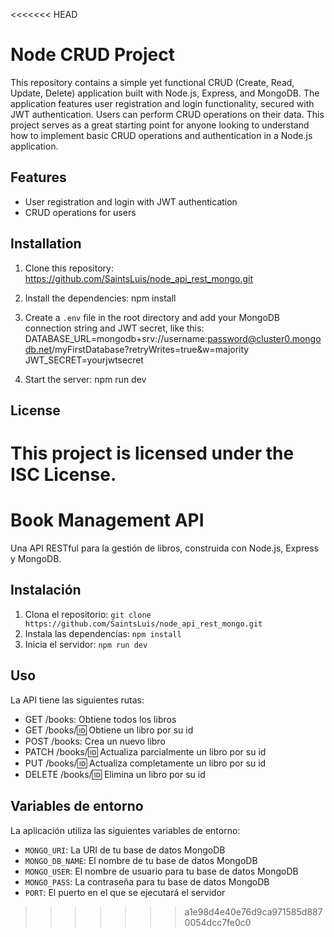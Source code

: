 <<<<<<< HEAD
# Node CRUD Project

This repository contains a simple yet functional CRUD (Create, Read, Update, Delete) application built with Node.js, Express, and MongoDB. The application features user registration and login functionality, secured with JWT authentication. Users can perform CRUD operations on their data. This project serves as a great starting point for anyone looking to understand how to implement basic CRUD operations and authentication in a Node.js application.

## Features

- User registration and login with JWT authentication
- CRUD operations for users

## Installation

1. Clone this repository:
   https://github.com/SaintsLuis/node_api_rest_mongo.git

2. Install the dependencies:
   npm install

3. Create a `.env` file in the root directory and add your MongoDB connection string and JWT secret, like this:
   DATABASE_URL=mongodb+srv://username:password@cluster0.mongodb.net/myFirstDatabase?retryWrites=true&w=majority
   JWT_SECRET=yourjwtsecret

4. Start the server:
   npm run dev

## License

This project is licensed under the ISC License.
=======
# Book Management API

Una API RESTful para la gestión de libros, construida con Node.js, Express y MongoDB.

## Instalación

1. Clona el repositorio: `git clone https://github.com/SaintsLuis/node_api_rest_mongo.git`
2. Instala las dependencias: `npm install`
3. Inicia el servidor: `npm run dev`

## Uso

La API tiene las siguientes rutas:

- GET /books: Obtiene todos los libros
- GET /books/:id: Obtiene un libro por su id
- POST /books: Crea un nuevo libro
- PATCH /books/:id: Actualiza parcialmente un libro por su id
- PUT /books/:id: Actualiza completamente un libro por su id
- DELETE /books/:id: Elimina un libro por su id

## Variables de entorno

La aplicación utiliza las siguientes variables de entorno:

- `MONGO_URI`: La URI de tu base de datos MongoDB
- `MONGO_DB_NAME`: El nombre de tu base de datos MongoDB
- `MONGO_USER`: El nombre de usuario para tu base de datos MongoDB
- `MONGO_PASS`: La contraseña para tu base de datos MongoDB
- `PORT`: El puerto en el que se ejecutará el servidor
>>>>>>> a1e98d4e40e76d9ca971585d8870054dcc7fe0c0
